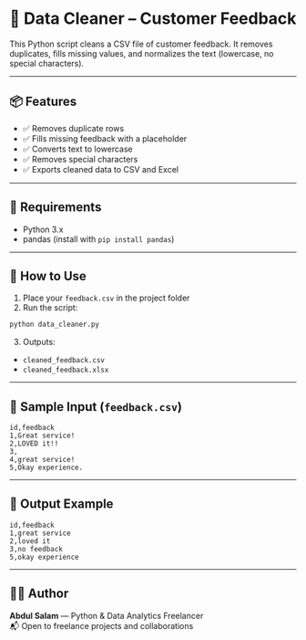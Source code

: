 # 🧹 Data Cleaner – Customer Feedback

This Python script cleans a CSV file of customer feedback. It removes duplicates, fills missing values, and normalizes the text (lowercase, no special characters).

---

## 📦 Features

- ✅ Removes duplicate rows
- ✅ Fills missing feedback with a placeholder
- ✅ Converts text to lowercase
- ✅ Removes special characters
- ✅ Exports cleaned data to CSV and Excel

---

## 🔧 Requirements

- Python 3.x  
- pandas (install with `pip install pandas`)

---

## 🚀 How to Use

1. Place your `feedback.csv` in the project folder  
2. Run the script:

```bash
python data_cleaner.py
```

3. Outputs:
- `cleaned_feedback.csv`
- `cleaned_feedback.xlsx`

---

## 📄 Sample Input (`feedback.csv`)

```csv
id,feedback
1,Great service!
2,LOVED it!!
3,
4,great service!
5,Okay experience.
```

---

## 📂 Output Example

```csv
id,feedback
1,great service
2,loved it
3,no feedback
5,okay experience
```

---

## 👨‍💻 Author

**Abdul Salam** — Python & Data Analytics Freelancer  
📬 Open to freelance projects and collaborations
